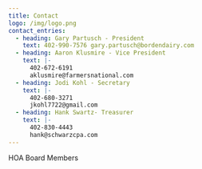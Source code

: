 ```yaml
---
title: Contact
logo: /img/logo.png
contact_entries:
  - heading: Gary Partusch - President
    text: 402-990-7576 gary.partusch@bordendairy.com
  - heading: Aaron Klusmire - Vice President
    text: |-
      402-672-6191
      aklusmire@farmersnational.com
  - heading: Jodi Kohl - Secretary
    text: |-
      402-680-3271
      jkohl7722@gmail.com
  - heading: Hank Swartz- Treasurer
    text: |-
      402-830-4443
      hank@schwarzcpa.com
---
```

HOA Board Members
